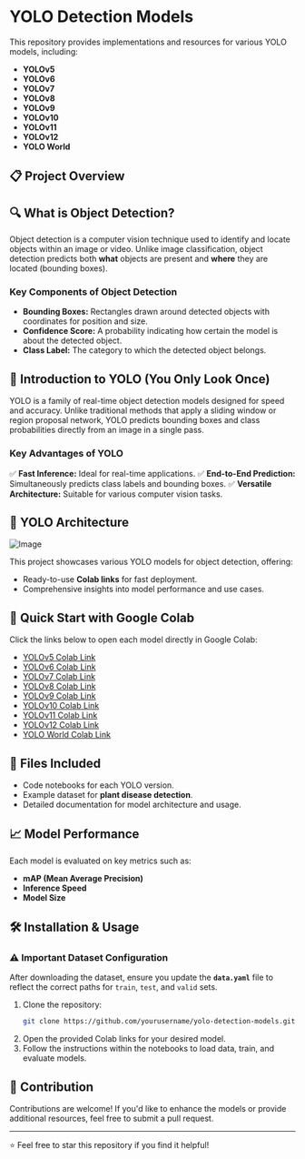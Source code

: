 # YOLO Detection Models

This repository provides implementations and resources for various YOLO models, including:

- **YOLOv5**
- **YOLOv6**
- **YOLOv7**
- **YOLOv8**
- **YOLOv9**
- **YOLOv10**
- **YOLOv11**
- **YOLOv12**
- **YOLO World**

## 📋 Project Overview

## 🔍 What is Object Detection?
Object detection is a computer vision technique used to identify and locate objects within an image or video. Unlike image classification, object detection predicts both **what** objects are present and **where** they are located (bounding boxes).

### Key Components of Object Detection
- **Bounding Boxes:** Rectangles drawn around detected objects with coordinates for position and size.
- **Confidence Score:** A probability indicating how certain the model is about the detected object.
- **Class Label:** The category to which the detected object belongs.

## 🧠 Introduction to YOLO (You Only Look Once)
YOLO is a family of real-time object detection models designed for speed and accuracy. Unlike traditional methods that apply a sliding window or region proposal network, YOLO predicts bounding boxes and class probabilities directly from an image in a single pass.

### Key Advantages of YOLO
✅ **Fast Inference:** Ideal for real-time applications.
✅ **End-to-End Prediction:** Simultaneously predicts class labels and bounding boxes.
✅ **Versatile Architecture:** Suitable for various computer vision tasks.

## 📐 YOLO Architecture

![Image](https://github.com/user-attachments/assets/2aa2ee22-e540-43c1-bbb4-8f4eb6c39952)

This project showcases various YOLO models for object detection, offering:

- Ready-to-use **Colab links** for fast deployment.
- Comprehensive insights into model performance and use cases.

## 🚀 Quick Start with Google Colab

Click the links below to open each model directly in Google Colab:

- [YOLOv5 Colab Link](https://colab.research.google.com/drive/1mKltPrc7sRsBAKiBlAphRXQ-ZUlu9dNB?usp=sharing)
- [YOLOv6 Colab Link](https://colab.research.google.com/drive/1StMfWZc5ySo-dEMWzsNT8mEfK-lB_jKh?usp=sharing)
- [YOLOv7 Colab Link](https://colab.research.google.com/drive/1_WBthq0CelMVteC7x0zQOhkgaCcHeSSO?usp=sharing)
- [YOLOv8 Colab Link](https://colab.research.google.com/drive/1T8f4NVkVAOIgQmM2Fp72W4jFG8gqzRTk?usp=sharing)
- [YOLOv9 Colab Link](https://colab.research.google.com/drive/1OsLJUjr6LSLyWLRTF7_deTQ7oiEf1-Xr?usp=sharing)
- [YOLOv10 Colab Link](https://colab.research.google.com/drive/18R1jOQwOyIo4xzD7yQqwZARLXFMutvnV?usp=sharing)
- [YOLOv11 Colab Link](https://colab.research.google.com/drive/1xabC6WjQBUzvFOm9owdEeKqNyomeETNB?usp=sharing)
- [YOLOv12 Colab Link](https://colab.research.google.com/drive/1cuNhzJlMGi2f3Qbt633lkiVy3G9Uy_tb?usp=sharing)
- [YOLO World Colab Link](https://colab.research.google.com/drive/1pM7gOI1_0Bn4dRqIZi8uVogRC3vtliDc?usp=sharing)

## 📂 Files Included

- Code notebooks for each YOLO version.
- Example dataset for **plant disease detection**.
- Detailed documentation for model architecture and usage.

## 📈 Model Performance

Each model is evaluated on key metrics such as:

- **mAP (Mean Average Precision)**
- **Inference Speed**
- **Model Size**

## 🛠️ Installation & Usage

### ⚠️ Important Dataset Configuration
After downloading the dataset, ensure you update the **`data.yaml`** file to reflect the correct paths for `train`, `test`, and `valid` sets.

1. Clone the repository:
   ```bash
   git clone https://github.com/yourusername/yolo-detection-models.git
   ```
2. Open the provided Colab links for your desired model.
3. Follow the instructions within the notebooks to load data, train, and evaluate models.



## 🤝 Contribution

Contributions are welcome! If you'd like to enhance the models or provide additional resources, feel free to submit a pull request.

---

⭐️ Feel free to star this repository if you find it helpful!


